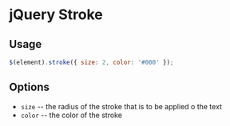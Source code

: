 # jQuery Stroke

## Usage

```javascript
$(element).stroke({ size: 2, color: '#000' });
```

## Options

 * `size` -- the radius of the stroke that is to be applied o the text
 * `color` -- the color of the stroke